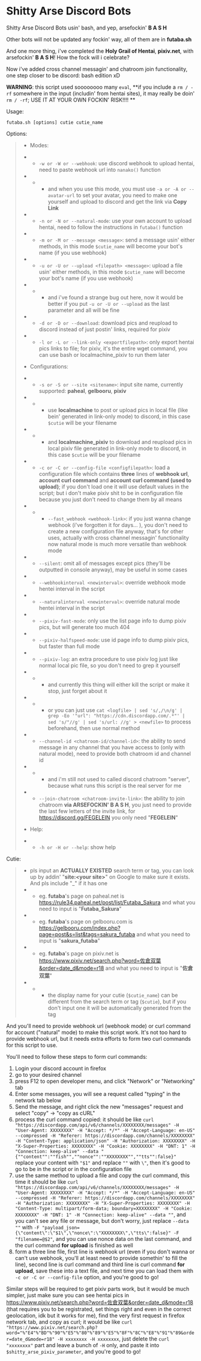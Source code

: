 # Shitty Arse Discord Bots
Shitty Arse Discord Bots usin' bash, and yep, arsefockin' **B A S H**

Other bots will not be updated any fockin' way, all of them are in **futaba.sh**

And one more thing, i've completed the **Holy Grail of Hentai**, **pixiv.net**, with arsefockin' **B A S H**! How the fock will i celebrate? 

Now i've added cross channel messagin' and chatroom join functionality, one step closer to be discord: bash edition xD

**WARNING**: this script used soooooooo many `eval`, **if you include a `rm / -rf` somewhere in the input (includin' from hentai sites), it may really be doin' `rm / -rf`; USE IT AT YOUR OWN FOCKIN' RISK!!!! **

Usage: 

`futaba.sh [options] cutie cutie_name`

Options: 
> * Modes: 
> * * `-w or -W or --webhook`: use discord webhook to upload hentai, need to paste webhook url into `nanako()` function
> * * * and when you use this mode, you must use `-a or -A or --avatar-url` to set your avatar, you need to make one yourself and upload to discord and get the link via **Copy Link**
> * * `-n or -N or --natural-mode`: use your own account to upload hentai, need to follow the instructions in `futaba()` function
> * * `-m or -M or --message <message>`: send a message usin' either methods, in this mode `$cutie_name` will become your bot's name (if you use webhook)
> * * `-u or -U or --upload <filepath> <message>`: upload a file usin' either methods, in this mode `$cutie_name` will become your bot's name (if you use webhook)
> * * * and i've found a strange bug out here, now it would be better if you put `-u or -U or --upload` as the last parameter and all will be fine
> * * `-d or -D or --download`: download pics and reupload to discord instead of just postin' links, required for pixiv
> * * `-l or -L or --link-only <exportfilepath>`: only export hentai pics links to file; for pixiv, it's the entire wget command, you can use bash or localmachine_pixiv to run them later
>
> * Configurations: 
> * * `-s or -S or --site <sitename>`: input site name, currently supported: **paheal**, **gelbooru**, **pixiv**
> * * * use **localmachine** to post or upload pics in local file (like bein' generated in link-only mode) to discord, in this case `$cutie` will be your filename
> * * * and **localmachine_pixiv** to download and reupload pics in local pixiv file generated in link-only mode to discord, in this case `$cutie` will be your filename
> * * `-c or -C or --config-file <configfilepath>`: load a configuration file which contains **three** lines of **webhook url**, **account curl command** and **account curl command (used to upload)**; if you don't load one it will use default values in the script; but i don't make pixiv shit to be in configuration file because you just don't need to change them by all means
> * * * `--fast_webhook <webhook-link>`: if you just wanna change webhook (i've forgotten it for days... ), you don't need to create a new configuration file anyway, that's for other uses, actually with cross channel messagin' functionality now natural mode is much more versatile than webhook mode
> * * `--silent`: omit all of messages except pics (they'll be outputted in console anyway), may be useful in some cases
> * * `--webhookinterval <newinterval>`: override webhook mode hentei interval in the script
> * * `--naturalinterval <newinterval>`: override natural mode hentei interval in the script
> * * `--pixiv-fast-mode`: only use the list page info to dump pixiv pics, but will generate too much 404
> * * `--pixiv-halfspeed-mode`: use id page info to dump pixiv pics, but faster than full mode
> * * `--pixiv-log`: an extra procedure to use pixiv log just like normal local pic file, so you don't need to grep it yourself
> * * * and currently this thing will either kill the script or make it stop, just forget about it 
> * * * or you can just use `cat <logfile> | sed 's/,/\n/g' | grep -Eo '"url": "https://cdn.discordapp.com/.*"' | sed 's/"//g' | sed 's/url: //g' > <newfile>` to process beforehand, then use normal method
> * * `--channel-id <chatroom-id/channel-id>`: the ability to send message in any channel that you have access to (only with natural mode), need to provide both chatroom id and channel id
> * * * and i'm still not used to called discord chatroom "server", because what runs this script is the real server for me
> * * `--join-chatroom <chatroom-invite-link>`: the ability to join chatroom **via ARSEFOCKIN' B A S H**, you just need to provide the last few letters of the invite link, for https://discord.gg/FEGELEIN you only need "**FEGELEIN**"
>
> * Help: 
> * * `-h or -H or --help`: show help

Cutie: 
> * pls input an **ACTUALLY EXISTED** search term or tag, you can look up by addin' "**site:\<your site\>**" on Google to make sure it exists. And pls include "_" if it has one
> * * eg. **futaba**'s page on paheal.net is https://rule34.paheal.net/post/list/Futaba_Sakura and what you need to input is "**Futaba_Sakura**"
> * * eg. **futaba**'s page on gelbooru.com is https://gelbooru.com/index.php?page=post&s=list&tags=sakura_futaba and what you need to input is "**sakura_futaba**"
> * * eg. **futaba**'s page on pixiv.net is https://www.pixiv.net/search.php?word=佐倉双葉&order=date_d&mode=r18 and what you need to input is "**佐倉双葉**"
> * * * the display name for your cutie (`$cutie_name`) can be different from the search term or tag (`$cutie`), but if you don't input one it will be automatically generated from the tag

And you'll need to provide webhook url (webhook mode) or curl command for account ("natural" mode) to make this script work. It's not too hard to provide webhook url, but it needs extra efforts to form two curl commands for this script to use. 

You'll need to follow these steps to form curl commands: 

1. Login your discord account in firefox
2. go to your desired channel
3. press F12 to open developer menu, and click "Network" or "Networking" tab
4. Enter some messages, you will see a request called "typing" in the network tab below
5. Send the message, and right click the new "messages" request and select "copy" -> "copy as cURL"
6. process the curl command copied: it should be like `curl "https://discordapp.com/api/v6/channels/XXXXXXXX/messages" -H "User-Agent: XXXXXXXX" -H "Accept: */*" -H "Accept-Language: en-US" --compressed -H "Referer: https://discordapp.com/channels/XXXXXXXX" -H "Content-Type: application/json" -H "Authorization: XXXXXXXX" -H "X-Super-Properties: XXXXXXXX" -H "Cookie: XXXXXXXX" -H "DNT: 1" -H "Connection: keep-alive" --data "{""content"":""fish"",""nonce"":""XXXXXXXX"",""tts"":false}"`
replace your content with `"$1"` and replace `""` with `\"`, then it's good to go to be in the script or in the configuration file
7. use the same method to upload a file and copy the curl command, this time it should be like `curl "https://discordapp.com/api/v6/channels/XXXXXXXX/messages" -H "User-Agent: XXXXXXXX" -H "Accept: */*" -H "Accept-Language: en-US" --compressed -H "Referer: https://discordapp.com/channels/XXXXXXXX" -H "Authorization: XXXXXXXX" -H "X-Super-Properties: XXXXXXXX" -H "Content-Type: multipart/form-data; boundary=XXXXXXXX" -H "Cookie: XXXXXXXX" -H "DNT: 1" -H "Connection: keep-alive" --data ""`, and you can't see any file or message, but don't worry, just replace `--data ""` with `-F "payload_json={\"content\":\"$1\",\"nonce\":\"XXXXXXXX\",\"tts\":false}" -F "filename=@$2"`, and you can use nonce data on the last command, and the curl command **for upload** is finished as well
8. form a three line file, first line is webhook url (even if you don't wanna or can't use webhook, you'll at least need to provide somethin' to fill the line), second line is curl command and third line is curl command **for upload**, save these into a text file, and next time you can load them with `-c or -C or --config-file` option, and you're good to go! 

Similar steps will be required to get pixiv parts work, but it would be much simpler, just make sure you can see hentai pics in https://www.pixiv.net/search.php?word=佐倉双葉&order=date_d&mode=r18 (that requires you to be registrated, set things right and even in the correct geolocation, idk but it works for me), find the very first request in firefox network tab, and copy as curl; it would be like `curl "https://www.pixiv.net/search.php?word="%"E4"%"BD"%"90"%"E5"%"80"%"89"%"E5"%"8F"%"8C"%"E8"%"91"%"89&order=date_d&mode=r18" -H xxxxxxxx -H xxxxxxxx`, just delete the `curl "xxxxxxxx"` part and leave a bunch of `-H` only, and paste it into `$shitty_arse_pixiv_parameter`, and you're good to go! 
